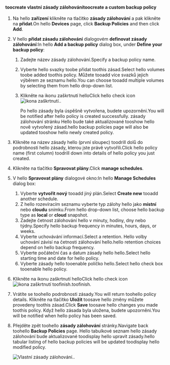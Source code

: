 <!--author=SharS last changed: 9/15/15-->

#### <a name="toocreate-a-custom-backup-policy"></a><span data-ttu-id="ac8b2-101">toocreate vlastní zásady zálohování</span><span class="sxs-lookup"><span data-stu-id="ac8b2-101">toocreate a custom backup policy</span></span>
1. <span data-ttu-id="ac8b2-102">Na hello **zařízení** klikněte na tlačítko **zásady zálohování** a pak klikněte na **přidat**.</span><span class="sxs-lookup"><span data-stu-id="ac8b2-102">On hello **Devices** page, click **Backup Policies** and then click **Add**.</span></span>
2. <span data-ttu-id="ac8b2-103">V hello **přidat zásadu zálohování** dialogovém **definovat zásady zálohování**:</span><span class="sxs-lookup"><span data-stu-id="ac8b2-103">In hello **Add a backup policy** dialog box, under **Define your backup policy**:</span></span>
   
   1. <span data-ttu-id="ac8b2-104">Zadejte název zásady zálohování.</span><span class="sxs-lookup"><span data-stu-id="ac8b2-104">Specify a backup policy name.</span></span>
   2. <span data-ttu-id="ac8b2-105">Vyberte hello svazky toobe přidat toothis zásad.</span><span class="sxs-lookup"><span data-stu-id="ac8b2-105">Select hello volumes toobe added toothis policy.</span></span> <span data-ttu-id="ac8b2-106">Můžete tooadd více svazků jejich výběrem ze seznamu hello.</span><span class="sxs-lookup"><span data-stu-id="ac8b2-106">You can choose tooadd multiple volumes by selecting them from hello drop-down list.</span></span>
   3. <span data-ttu-id="ac8b2-107">Klikněte na ikonu zaškrtnutí hello</span><span class="sxs-lookup"><span data-stu-id="ac8b2-107">Click hello check icon</span></span> ![ikona zaškrtnutí](./media/storsimple-add-backup-policy/HCS_CheckIcon-include.png)<span data-ttu-id="ac8b2-109">.</span><span class="sxs-lookup"><span data-stu-id="ac8b2-109">.</span></span>
      
      <span data-ttu-id="ac8b2-110">Po hello zásady byla úspěšně vytvořena, budete upozorněni.</span><span class="sxs-lookup"><span data-stu-id="ac8b2-110">You will be notified after hello policy is created successfully.</span></span> <span data-ttu-id="ac8b2-111">zásady zálohování stránku Hello bude také aktualizované tooshow hello nově vytvořený zásad.</span><span class="sxs-lookup"><span data-stu-id="ac8b2-111">hello backup policies page will also be updated tooshow hello newly created policy.</span></span>
3. <span data-ttu-id="ac8b2-112">Klikněte na název zásady hello (první sloupec) toodrill dolů do podrobnosti hello zásady, kterou jste právě vytvořili.</span><span class="sxs-lookup"><span data-stu-id="ac8b2-112">Click hello policy name (first column) toodrill down into details of hello policy you just created.</span></span>
4. <span data-ttu-id="ac8b2-113">Klikněte na tlačítko **Spravovat plány**.</span><span class="sxs-lookup"><span data-stu-id="ac8b2-113">Click **manage schedules**.</span></span>
5. <span data-ttu-id="ac8b2-114">V hello **Spravovat plány** dialogové okno:</span><span class="sxs-lookup"><span data-stu-id="ac8b2-114">In hello **Manage Schedules** dialog box:</span></span>
   
   1. <span data-ttu-id="ac8b2-115">Vyberte **vytvořit nový** tooadd jiný plán.</span><span class="sxs-lookup"><span data-stu-id="ac8b2-115">Select **Create new** tooadd another schedule.</span></span>
   2. <span data-ttu-id="ac8b2-116">Z hello rozevíracím seznamu vyberte typ zálohy hello jako **místní** nebo **cloudu** snímku.</span><span class="sxs-lookup"><span data-stu-id="ac8b2-116">From hello drop-down list, choose hello backup type as **local** or **cloud** snapshot.</span></span>
   3. <span data-ttu-id="ac8b2-117">Zadejte četnost zálohování hello v minuty, hodiny, dny nebo týdny.</span><span class="sxs-lookup"><span data-stu-id="ac8b2-117">Specify hello backup frequency in minutes, hours, days, or weeks.</span></span>
   4. <span data-ttu-id="ac8b2-118">Vyberte uchovávání informací.</span><span class="sxs-lookup"><span data-stu-id="ac8b2-118">Select a retention.</span></span> <span data-ttu-id="ac8b2-119">Hello volby uchování závisí na četnosti zálohování hello.</span><span class="sxs-lookup"><span data-stu-id="ac8b2-119">hello retention choices depend on hello backup frequency.</span></span>
   5. <span data-ttu-id="ac8b2-120">Vyberte počáteční čas a datum zásady hello hello.</span><span class="sxs-lookup"><span data-stu-id="ac8b2-120">Select hello starting time and date for hello policy.</span></span>
   6. <span data-ttu-id="ac8b2-121">Vyberte zásady hello tooenable políčko hello.</span><span class="sxs-lookup"><span data-stu-id="ac8b2-121">Select hello check box tooenable hello policy.</span></span>
6. <span data-ttu-id="ac8b2-122">Klikněte na ikonu zaškrtnutí hello</span><span class="sxs-lookup"><span data-stu-id="ac8b2-122">Click hello check icon</span></span> ![ikona zaškrtnutí](./media/storsimple-add-backup-policy/HCS_CheckIcon-include.png) <span data-ttu-id="ac8b2-124">toofinish.</span><span class="sxs-lookup"><span data-stu-id="ac8b2-124">toofinish.</span></span>
7. <span data-ttu-id="ac8b2-125">Vrátíte se toohello podrobnosti zásady.</span><span class="sxs-lookup"><span data-stu-id="ac8b2-125">You will return toohello policy details.</span></span> <span data-ttu-id="ac8b2-126">Klikněte na tlačítko **Uložit** toosave hello změny můžete provedeny toothis zásad.</span><span class="sxs-lookup"><span data-stu-id="ac8b2-126">Click **Save** toosave hello changes you made toothis policy.</span></span> <span data-ttu-id="ac8b2-127">Když hello zásada byla uložena, budete upozorněni.</span><span class="sxs-lookup"><span data-stu-id="ac8b2-127">You will be notified when hello policy has been saved.</span></span>
8. <span data-ttu-id="ac8b2-128">Přejděte zpět toohello **zásady zálohování** stránky.</span><span class="sxs-lookup"><span data-stu-id="ac8b2-128">Navigate back toohello **Backup Policies** page.</span></span> <span data-ttu-id="ac8b2-129">Hello tabulkové seznam hello zásady zálohování bude aktualizované toodisplay hello upravit zásady.</span><span class="sxs-lookup"><span data-stu-id="ac8b2-129">hello tabular listing of hello backup policies will be updated toodisplay hello modified policy.</span></span>
   
    ![Vlastní zásady zálohování](./media/storsimple-create-custom-backup-policy/HCS_CustomBackupPolicyM-include.png)<span data-ttu-id="ac8b2-131">.</span><span class="sxs-lookup"><span data-stu-id="ac8b2-131">.</span></span>

